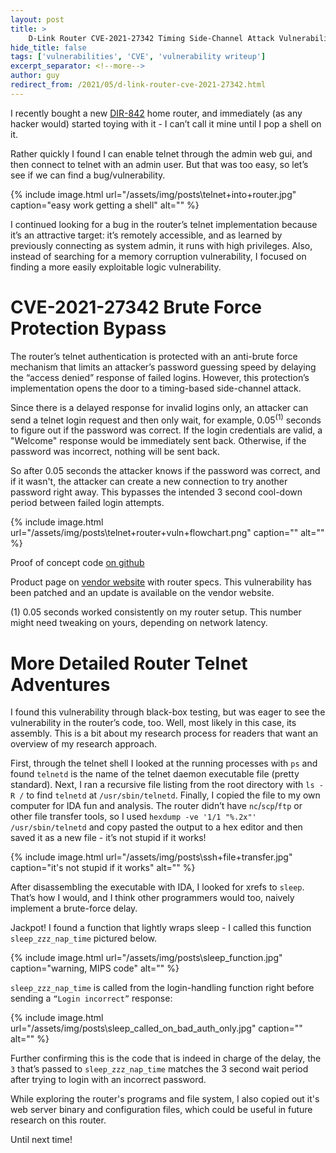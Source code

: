 ```yaml
---
layout: post
title: >
    D-Link Router CVE-2021-27342 Timing Side-Channel Attack Vulnerability Writeup
hide_title: false
tags: ['vulnerabilities', 'CVE', 'vulnerability writeup']
excerpt_separator: <!--more-->
author: guy
redirect_from: /2021/05/d-link-router-cve-2021-27342.html
---
```

I recently bought a new [DIR-842](https://capitaloneshopping.com/p/d-link-ac-1200-wi-fi-router-dir-/79RFB2DXCJ) home router, and immediately \(as any hacker would\) started toying with it \- I can’t call it mine until I pop a shell on it.

Rather quickly I found I can enable telnet through the admin web gui, and then connect to telnet with an admin user. But that was too easy, so let’s see if we can find a bug/vulnerability.
<!--more-->

{% include image.html url="/assets/img/posts\telnet+into+router.jpg" caption="easy work getting a shell" alt="" %}

I continued looking for a bug in the router’s telnet implementation because it’s an attractive target: it’s remotely accessible, and as learned by previously connecting as system admin, it runs with high privileges. Also, instead of searching for a memory corruption vulnerability, I focused on finding a more easily exploitable logic vulnerability.
# CVE\-2021\-27342 Brute Force Protection Bypass
The router’s telnet authentication is protected with an anti\-brute force mechanism that limits an attacker’s password guessing speed by delaying the “access denied” response of failed logins. However, this protection’s implementation opens the door to a timing\-based side\-channel attack.

Since there is a delayed response for invalid logins only, an attacker can send a telnet login request and then only wait, for example, 0.05<sup>\(1\)</sup> seconds to figure out if the password was correct. If the login credentials are valid, a "Welcome" response would be immediately sent back. Otherwise, if the password was incorrect, nothing will be sent back.

So after 0.05 seconds the attacker knows if the password was correct, and if it wasn't, the attacker can create a new connection to try another password right away. This bypasses the intended 3 second cool\-down period between failed login attempts.

{% include image.html url="/assets/img/posts\telnet+router+vuln+flowchart.png" caption="" alt="" %}

Proof of concept code [on github](https://github.com/guywhataguy/D-Link-CVE-2021-27342-exploit/blob/main/dlink-telnet-exploit-CVE-2021-27342.py)

Product page on [vendor website](https://www.dlink.com/en/products/dir-842-wireless-ac1200-mu-mimo-wi-fi-gigabit-router) with router specs. This vulnerability has been patched and an update is available on the vendor website.

\(1\) 0.05 seconds worked consistently on my router setup. This number might need tweaking on yours, depending on network latency. 
# More Detailed Router Telnet Adventures
I found this vulnerability through black\-box testing, but was eager to see the vulnerability in the router’s code, too. Well, most likely in this case, its assembly. This is a bit about my research process for readers that want an overview of my research approach.

First, through the telnet shell I looked at the running processes with `ps` and found `telnetd` is the name of the telnet daemon executable file \(pretty standard\). Next, I ran a recursive file listing from the root directory with `ls -R /` to find `telnetd` at `/usr/sbin/telnetd`. Finally, I copied the file to my own computer for IDA fun and analysis. The router didn’t have `nc`/`scp`/`ftp` or other file transfer tools, so I used `hexdump -ve '1/1 "%.2x"' /usr/sbin/telnetd` and copy pasted the output to a hex editor and then saved it as a new file \- it’s not stupid if it works\!

{% include image.html url="/assets/img/posts\ssh+file+transfer.jpg" caption="it&#x27;s not stupid if it works" alt="" %}

After disassembling the executable with IDA, I looked for xrefs to `sleep`. That’s how I would, and I think other programmers would too, naively implement a brute\-force delay. 

Jackpot\! I found a function that lightly wraps sleep \- I called this function `sleep_zzz_nap_time` pictured below.

{% include image.html url="/assets/img/posts\sleep_function.jpg" caption="warning, MIPS code" alt="" %}

`sleep_zzz_nap_time` is called from the login\-handling function right before sending a `“Login incorrect”` response:

{% include image.html url="/assets/img/posts\sleep_called_on_bad_auth_only.jpg" caption="" alt="" %}

Further confirming this is the code that is indeed in charge of the delay, the `3` that’s passed to `sleep_zzz_nap_time` matches the 3 second wait period after trying to login with an incorrect password.

While exploring the router's programs and file system, I also copied out it's web server binary and configuration files, which could be useful in future research on this router.

Until next time\!
